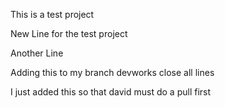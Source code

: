 This is a test project

New Line for the test project


Another Line


Adding this to my branch devworks
close all lines



I just added this so that david must do a pull first
